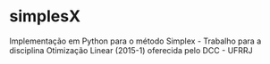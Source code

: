 # simplesX
Implementação em Python para o método Simplex - Trabalho para a disciplina Otimização Linear (2015-1) oferecida pelo DCC - UFRRJ
